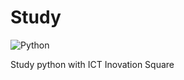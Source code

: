 # Study
<img alt="Python" src ="https://img.shields.io/badge/Python-3776AB.svg?&style=for-the-badge&logo=Python&logoColor=white"/>

Study python with ICT Inovation Square
